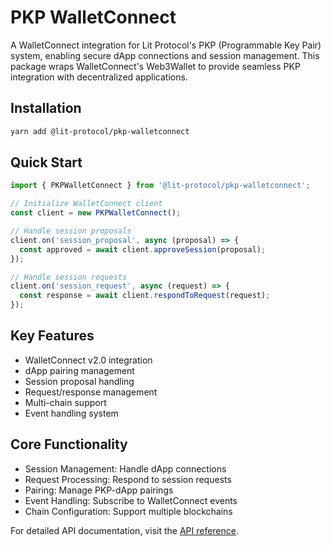 # PKP WalletConnect

A WalletConnect integration for Lit Protocol's PKP (Programmable Key Pair) system, enabling secure dApp connections and session management. This package wraps WalletConnect's Web3Wallet to provide seamless PKP integration with decentralized applications.

## Installation

```bash
yarn add @lit-protocol/pkp-walletconnect
```

## Quick Start

```typescript
import { PKPWalletConnect } from '@lit-protocol/pkp-walletconnect';

// Initialize WalletConnect client
const client = new PKPWalletConnect();

// Handle session proposals
client.on('session_proposal', async (proposal) => {
  const approved = await client.approveSession(proposal);
});

// Handle session requests
client.on('session_request', async (request) => {
  const response = await client.respondToRequest(request);
});
```

## Key Features

- WalletConnect v2.0 integration
- dApp pairing management
- Session proposal handling
- Request/response management
- Multi-chain support
- Event handling system

## Core Functionality

- Session Management: Handle dApp connections
- Request Processing: Respond to session requests
- Pairing: Manage PKP-dApp pairings
- Event Handling: Subscribe to WalletConnect events
- Chain Configuration: Support multiple blockchains

For detailed API documentation, visit the [API reference](https://docs.lit-js-sdk-v2.litprotocol.com/modules/pkp_walletconnect_src.html).

